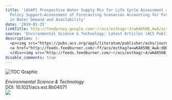 ```yaml
---
title: '[ASAP] Prospective Water Supply Mix for Life Cycle Assessment and Resource
  Policy Support—Assessment of Forecasting Scenarios Accounting for Future Changes
  in Water Demand and Availability'
date: '2019-01-25'
linkTitle: http://feedproxy.google.com/~r/acs/esthag/~3/wKA050B_AwA/acs.est.8b04071
source: 'Environmental Science & Technology: Latest Articles (ACS Publications)'
description: |-
  <p><img src="https://pubs.acs.org/appl/literatum/publisher/achs/journals/content/esthag/0/esthag.ahead-of-print/acs.est.8b04071/20190125/images/medium/es-2018-040712_0008.gif" alt="TOC Graphic"/></p><div><cite>Environmental Science & Technology</cite></div><div>DOI: 10.1021/acs.est.8b04071</div><div class="feedflare">
  <a href="http://feeds.feedburner.com/~ff/acs/esthag?a=wKA050B_AwA:dQOddvVSPTg:yIl2AUoC8zA"><img src="http://feeds.feedburner.com/~ff/acs/esthag?d=yIl2AUoC8zA" border="0"></img></a>
  </div><img src="http://feeds.feedburner.com/~r/acs/esthag/~4/wKA050B_AwA" height="1" width="1" ...
disable_comments: true
---
```

<p><img src="https://pubs.acs.org/appl/literatum/publisher/achs/journals/content/esthag/0/esthag.ahead-of-print/acs.est.8b04071/20190125/images/medium/es-2018-040712_0008.gif" alt="TOC Graphic"/></p><div><cite>Environmental Science & Technology</cite></div><div>DOI: 10.1021/acs.est.8b04071</div><div class="feedflare">
<a href="http://feeds.feedburner.com/~ff/acs/esthag?a=wKA050B_AwA:dQOddvVSPTg:yIl2AUoC8zA"><img src="http://feeds.feedburner.com/~ff/acs/esthag?d=yIl2AUoC8zA" border="0"></img></a>
</div><img src="http://feeds.feedburner.com/~r/acs/esthag/~4/wKA050B_AwA" height="1" width="1" ...
